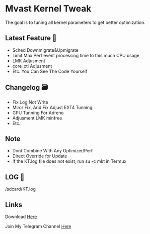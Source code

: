 # Mvast Kernel Tweak

The goal is to tuning all kernel parameters to get better optimization. 

## Latest Feature 📑
- Sched Downmigrate&Upmigrate
- Limit Max Perf event processing time to this much CPU usage
- LMK Adjusment
- core_ctl Adjusment
- Etc. You Can See The Code Yourself

## Changelog 🗃
- Fix Log Not Write 
- Miror Fix, And Fix Adjust EXT4 Tunning
- GPU Tunning For Adreno
- Adjusment LMK minfree
- Etc.

## Note
- Dont Combine With Any Optimizer/Perf
- Direct Override for Update
- If the KT.log file does not exist, run su -c mkt in Termux

## LOG 📃
/sdcard/KT.log

## Links

Download [Here](https://t.me/rexxCloud/1031)

Join My Telegram Channel [Here](https://t.me/rexxOpenSourc)